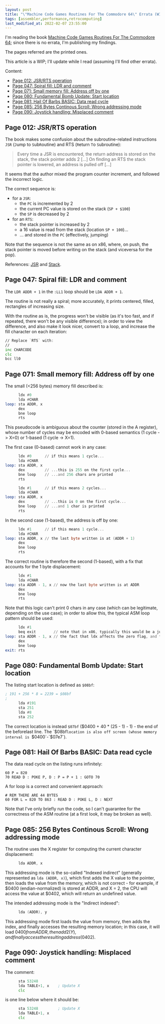 ```yaml
---
layout: post
title: "\"Machine Code Games Routines For The Commodore 64\" Errata (WIP)"
tags: [assembler,performance,retrocomputing]
last_modified_at: 2022-02-07 23:55:00
---
```


I'm reading the book [Machine Code Games Routines For The Commodore 64](https://archive.org/details/Machine_Code_Games_Routines_for_the_Commodore_64); since there is no errata, I'm publishing my findings.

The pages referred are the printed ones.

This article is a WIP; I'll update while I read (assuming I'll find other errata).

Content:

- [Page 012: JSR/RTS operation](/Machine-Code-Games-Routines-For-The-Commodore-64-Errata#page-012-jsrrts-operation)
- [Page 047: Spiral fill: LDR and comment](/Machine-Code-Games-Routines-For-The-Commodore-64-Errata#page-047-spiral-fill-ldr-and-comment)
- [Page 071: Small memory fill: Address off by one](/Machine-Code-Games-Routines-For-The-Commodore-64-Errata#page-071-small-memory-fill-address-off-by-one)
- [Page 080: Fundamental Bomb Update: Start location](/Machine-Code-Games-Routines-For-The-Commodore-64-Errata#page-080-fundamental-bomb-update-start-location)
- [Page 081: Hail Of Barbs BASIC: Data read cycle](/Machine-Code-Games-Routines-For-The-Commodore-64-Errata#page-081-hail-of-barbs-basic-data-read-cycle)
- [Page 085: 256 Bytes Continous Scroll: Wrong addressing mode](/Machine-Code-Games-Routines-For-The-Commodore-64-Errata#page-085-256-bytes-continous-scroll-wrong-addressing-mode)
- [Page 090: Joystick handling: Misplaced comment](/Machine-Code-Games-Routines-For-The-Commodore-64-Errata#page-090-joystick-handling-misplaced-comment)

## Page 012: JSR/RTS operation

The book makes some confusion about the subroutine-related instructions `JSR` (`J`ump to `S`ub`R`outine) and RTS (`R`eturn `T`o `S`ubroutine):

> Every time a JSR is encountered, the return address is stored on the stack, the stack pointer adds 2 [...]
> On finding an RTS the stack pointer is lowered, an address is pulled off [...]

It seems that the author mixed the program counter increment, and followed the incorrect logic.

The correct sequence is:

- for a `JSR`:
  - the `PC` is incremented by 2
  - the current PC value is stored on the stack (`SP + $100`)
  - the `SP` is decreased by 2
- for an `RTS`:
  - the stack pointer is increased by 2
  - a 16 value is read from the stack (location `SP + 100`)...
  - ... and stored in the `PC` (effectively, jumping)

Note that the sequence is not the same as on x86, where, on push, the stack pointer is moved before writing on the stack (and viceversa for the pop).

References: [JSR](https://www.c64-wiki.com/wiki/JSR) and [Stack](https://www.c64-wiki.com/wiki/Stack).

## Page 047: Spiral fill: LDR and comment

The `LDR ADDR + 1` in the `:LL1` loop should be `LDA ADDR + 1`.

The routine is not really a spiral; more accurately, it prints centered, filled, rectangles of increasing size.

With the routine as is, the progress won't be visible (as it's too fast, and if repeated, there won't be any visible difference); in order to view the difference, and also make it look nicer, convert to a loop, and increase the fill character on each iteration:

```asm
// Replace `RTS` with:
//
inc CHARCODE
clc
bcc ll0
```

## Page 071: Small memory fill: Address off by one

The small (<256 bytes) memory fill described is:

```asm
      ldx #0
      lda #CHAR
loop: sta ADDR, x
      dex
      bne loop
      rts
```

This pseudocode is ambiguous about the counter (stored in the A register), whose number of cycles may be encoded with 0-based semantics (1 cycle -> X=0) or 1-based (1 cycle -> X=1).

The first case (0-based) cannot work in any case:

```asm
      ldx #0      // if this means 1 cycle...
      lda #CHAR
loop: sta ADDR, x
      dex         // ...this is 255 on the first cycle...
      bne loop    // ...and 256 chars are printed
      rts

      ldx #1      // if this means 2 cycles...
      lda #CHAR
loop: sta ADDR, x
      dex         // ...this is 0 on the first cycle...
      bne loop    // ...and 1 char is printed
      rts
```

In the second case (1-based), the address is off by one:

```asm
      ldx #1      // if this means 1 cycle...
      lda #CHAR
loop: sta ADDR, x // the last byte written is at (ADDR + 1)
      dex
      bne loop
      rts
```

The correct routine is therefore the second (1-based), with a fix that accounts for the 1 byte displacement:

```asm
      ldx #1
      lda #CHAR
loop: sta ADDR - 1, x // now the last byte written is at ADDR
      dex
      bne loop
      rts
```

Note that this logic can't print 0 chars in any case (which can be legitimate, depending on the use case); in order to allow this, the typical ASM loop pattern should be used:

```asm
      ldx #1
      beq exit        // note that in x86, typically this would be a jump; here, we take advantage of
loop: sta ADDR - 1, x // the fact that ldx affects the zero flag, and fall through if X is 0!
      dex
      bne loop
exit: rts
```

## Page 080: Fundamental Bomb Update: Start location

The listing start location is defined as `$08bf`:

```asm
; 191 + 256 * 8 = 2239 = $08bf
;
      lda #191
      sta 251
      lda #8
      sta 252
```

The correct location is instead `$07bf` ($0400 + 40 * (25 - 1) - 1) - the end of the beforelast line. The `$08bf`location is also off screen (whose memory interval is `$0400`-`$07e7`).

## Page 081: Hail Of Barbs BASIC: Data read cycle

The data read cycle on the listing runs infinitely:

```bas
60 P = 820
70 READ D : POKE P, D : P = P + 1 : GOTO 70
```

A for loop is a correct and convenient approach:

```bas
# REM THERE ARE 44 BYTES
60 FOR L = 820 TO 863 : READ D : POKE L, D : NEXT
```

Note that I've only briefly run the code, so I can't guarantee for the correctness of the ASM routine (at a first look, it may be broken as well).

## Page 085: 256 Bytes Continous Scroll: Wrong addressing mode

The routine uses the X register for computing the current character displacement:

```asm
      lda ADDR, x
```

This addressing mode is the so-called "Indexed indirect" (generally represented as `lda (ADDR, x)`), which first adds the X value to the pointer, then loads the value from the memory, which is not correct - for example, if $0400 (endian-normalized) is stored at ADDR, and X = 2, the CPU will access the value at $0402, which will return an undefined value.

The intended addressing mode is the "Indirect indexed":

```asm
      lda (ADDR), y
```

This addressing mode first loads the value from memory, then adds the index, and finally accesses the resulting memory location; in this case, it will load $0400 from ADDR, then add 2 (Y), and finally access the resulting address ($0402).

## Page 090: Joystick handling: Misplaced comment

The comment:

```asm
      sta 53248
      lda TABLE+1, x    ; Update X
      clc
```

is one line below where it should be:

```asm
      sta 53248         ; Update X
      lda TABLE+1, x
      clc
```
